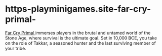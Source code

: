 # https-playminigames.site-far-cry-primal-
[Far Cry Primal ](https://playminigames.site/far-cry-primal/) immerses players in the brutal and untamed world of the Stone Age, where survival is the ultimate goal. Set in 10,000 BCE, you take on the role of Takkar, a seasoned hunter and the last surviving member of your tribe.
